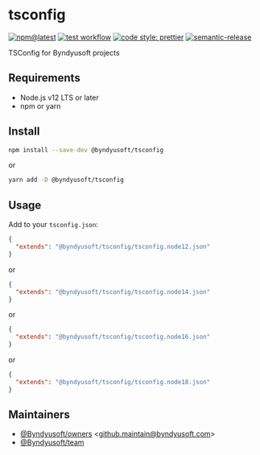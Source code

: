 # tsconfig

[![npm@latest](https://img.shields.io/npm/v/@byndyusoft/tsconfig/latest.svg)](https://www.npmjs.com/package/@byndyusoft/tsconfig)
[![test workflow](https://github.com/Byndyusoft/tsconfig/actions/workflows/test.yaml/badge.svg?branch=master)](https://github.com/Byndyusoft/tsconfig/actions/workflows/test.yaml)
[![code style: prettier](https://img.shields.io/badge/code_style-prettier-ff69b4.svg)](https://github.com/prettier/prettier)
[![semantic-release](https://img.shields.io/badge/%20%20%F0%9F%93%A6%F0%9F%9A%80-semantic--release-e10079.svg)](https://github.com/semantic-release/semantic-release)

TSConfig for Byndyusoft projects

## Requirements

- Node.js v12 LTS or later
- npm or yarn

## Install

```bash
npm install --save-dev @byndyusoft/tsconfig
```

or

```bash
yarn add -D @byndyusoft/tsconfig
```

## Usage

Add to your `tsconfig.json`:

```json
{
  "extends": "@byndyusoft/tsconfig/tsconfig.node12.json"
}
```

or

```json
{
  "extends": "@byndyusoft/tsconfig/tsconfig.node14.json"
}
```

or

```json
{
  "extends": "@byndyusoft/tsconfig/tsconfig.node16.json"
}
```

or

```json
{
  "extends": "@byndyusoft/tsconfig/tsconfig.node18.json"
}
```

## Maintainers

- [@Byndyusoft/owners](https://github.com/orgs/Byndyusoft/teams/owners) <<github.maintain@byndyusoft.com>>
- [@Byndyusoft/team](https://github.com/orgs/Byndyusoft/teams/team)
